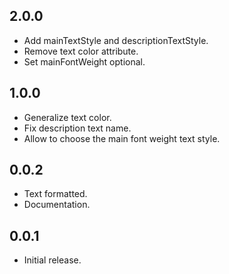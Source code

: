 ## 2.0.0
* Add mainTextStyle and descriptionTextStyle.
* Remove text color attribute.
* Set mainFontWeight optional.

## 1.0.0
* Generalize text color.
* Fix description text name.
* Allow to choose the main font weight text style.

## 0.0.2
* Text formatted.
* Documentation.

## 0.0.1
* Initial release.
